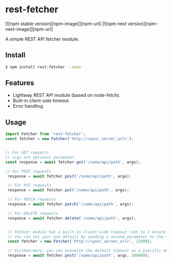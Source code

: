 
rest-fetcher
============

[![npm stable version][npm-image]][npm-url]
[![npm next version][npm-next-image]][npm-url]

A simple REST API fetcher module.

## Install

```sh
$ npm install rest-fetcher --save
```

## Features

- Lightway REST API module (based on node-fetch).
- Built-in client-side timeout.
- Error handling.

## Usage
```javascript
import Fetcher from 'rest-fetcher';
const fetcher = new Fetcher('http://<your_server_url>');


// For GET requests
// args are optional parameter.
const response = await fetcher.get('/some/api/path', args);

// For POST requests
 response = await fetcher.post('/some/api/path', args);

 // For PUT requests
 response = await fetcher.put('/some/api/path', args);

 // For PATCH requests
 response = await fetcher.patch('/some/api/path', args);

 // For DELETE requests
 response = await fetcher.delete('/some/api/path', args);


 // Fethcer module has a built-in client-side timeout (set to 1 minute by default)
 // You can set your own default by sending a second parameter to the constructor:
 const fetcher = new Fetcher('http://<your_server_url>', 12000);

 // Furthetrmore, you can overwite the default timeout on a psecific API call:
 response = await fetcher.post('/some/api/path', args, 300000);


```